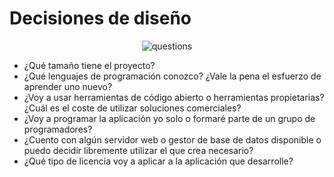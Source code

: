 
# Decisiones de diseño
<div style="text-align: center;"><img src="../../img/ud01/question.png" alt="questions" style="max-width: 50%; ";/></div>

- ¿Qué tamaño tiene el proyecto?
- ¿Qué lenguajes de programación conozco? ¿Vale la pena el esfuerzo de aprender uno nuevo?
- ¿Voy a usar herramientas de código abierto o herramientas propietarias? ¿Cuál es el coste de utilizar soluciones comerciales?
- ¿Voy a programar la aplicación yo solo o formaré parte de un grupo de programadores?
- ¿Cuento con algún servidor web o gestor de base de datos disponible o puedo decidir libremente utilizar el que crea necesario?
- ¿Qué tipo de licencia voy a aplicar a la aplicación que desarrolle?
